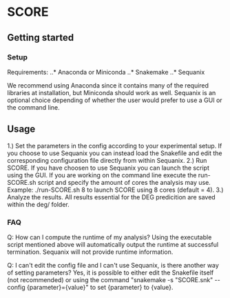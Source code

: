 # SCORE

## Getting started

### Setup

Requirements:
..* Anaconda or Miniconda
..* Snakemake
..* Sequanix

We recommend using Anaconda since it contains many of the required libraries at installation, but Miniconda should work as well. Sequanix is an optional choice depending of whether the user would prefer to use a GUI or the command line.

## Usage

1.) Set the parameters in the config according to your experimental setup. If you choose to use Sequanix you can instead load the Snakefile and edit the corresponding configuration file directly from within Sequanix.
2.) Run SCORE. If you have choosen to use Sequanix you can launch the script using the GUI. If you are working on the command line execute the run-SCORE.sh script and specify the amount of cores the analysis may use. Example: ./run-SCORE.sh 8 to launch SCORE using 8 cores (default = 4).
3.) Analyze the results. All results essential for the DEG predicition are saved within the deg/ folder.

### FAQ

Q: How can I compute the runtime of my analysis?
Using the executable script mentioned above will automatically output the runtime at successful termination. Sequanix will not provide runtime information.

Q: I can't edit the config file and I can't use Sequanix, is there another way of setting parameters?
Yes, it is possible to either edit the Snakefile itself (not recommended) or using the command "snakemake -s "SCORE.snk" --config {parameter}={value}" to set {parameter} to {value}.